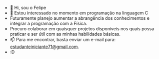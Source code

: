 - 👋 Hi, sou o Felipe
- 👀 Estou interessado no momento em programação na linguagem C
- Futuramente planejo aumentar a abrangência dos conhecimentos e integrar a programação com a Física.
- Procuro colaborar em quaisquer projetos disponíveis nos quais possa praticar e ser útil com as minhas habilidades básicas.
- 📫 Para me encontrar, basta enviar um e-mail para: estudanteiniciante71@gmail.com.
- :D

